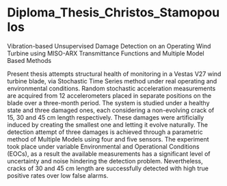 # Diploma_Thesis_Christos_Stamopoulos
Vibration-based Unsupervised Damage Detection on an Operating Wind Turbine using MISO-ARX Transmittance Functions and Multiple Model Based Methods

Present thesis attempts structural health of monitoring in a Vestas V27 wind turbine blade, via Stochastic Time Series method under real operating and environmental 
conditions. Random stochastic acceleration measurements are acquired from 12 accelerometers placed in separate positions on the blade over a three-month period. 
The system is studied under a healthy state and three damaged ones, each considering a non-evolving crack of 15, 30 and 45 cm length respectively. These damages were 
artificially induced by creating the smallest one and letting it evolve naturally. The detection attempt of three damages is achieved through a parametric method of 
Multiple Models using four and five sensors. The experiment took place under variable Environmental and Operational Conditions (EOCs), as a result the available 
measurements has a significant level of uncertainty and noise hindering the detection problem. Nevertheless, cracks of 30 and 45 cm length are successfully detected 
with high true positive rates over low false alarms.

